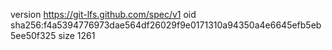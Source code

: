 version https://git-lfs.github.com/spec/v1
oid sha256:f4a5394776973dae564df26029f9e0171310a94350a4e6645efb5eb5ee50f325
size 1261
